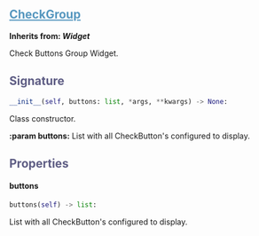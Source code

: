 

## <h2 style="color: #5697bf;"><u>CheckGroup</u></h2>


**Inherits from: _Widget_**

Check Buttons Group Widget.


### <h2 style="color: #5e5d84;">Signature</h2>

```python
__init__(self, buttons: list, *args, **kwargs) -> None:
```

Class constructor.

  
**:param buttons:** List with all CheckButton's configured to display.
  


### <h2 style="color: #5e5d84;">Properties</h2>


#### buttons

```python
buttons(self) -> list:
```

List with all CheckButton's configured to display.
